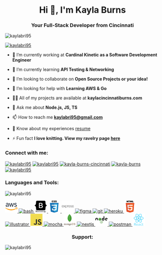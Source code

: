 <h1 align="center">Hi 👋, I'm Kayla Burns</h1>
<h3 align="center">Your Full-Stack Developer from Cincinnati</h3>

<p align="left"> <img src="https://komarev.com/ghpvc/?username=kaylabri95&label=Profile%20views&color=0e75b6&style=flat" alt="kaylabri95" /> </p>

<p align="left"> <a href="https://twitter.com/kaylabri95" target="blank"><img src="https://img.shields.io/twitter/follow/kaylabri95?logo=twitter&style=for-the-badge" alt="kaylabri95" /></a> </p>

- 🔭 I’m currently working at **Cardinal Kinetic as a Software Development Engineer**

- 🌱 I’m currently learning **API Testing & Networking**

- 👯 I’m looking to collaborate on **Open Source Projects or your idea!**

- 🤝 I’m looking for help with **Learning AWS & Go**

- 👨‍💻 All of my projects are available at **kaylacincinnatiburns.com**

- 💬 Ask me about **Node.js, JS, TS**

- 📫 How to reach me **kaylabri95@gmail.com**

- 📄 Know about my experiences [resume](https://docs.google.com/document/d/1o0A-IsrSflIhXSolV7Yn94DVWaOcgWlf/edit?usp=sharing&ouid=101565728824798586897&rtpof=true&sd=true)

- ⚡ Fun fact **I love knitting. View my ravelry page [here](https://www.ravelry.com/people/Kaylabri95)**

<h3 align="left">Connect with me:</h3>
<p align="left">
<a href="https://codepen.io/kaylabri95" target="blank"><img align="center" src="https://raw.githubusercontent.com/rahuldkjain/github-profile-readme-generator/master/src/images/icons/Social/codepen.svg" alt="kaylabri95" height="30" width="40" /></a>
<a href="https://twitter.com/kaylabri95" target="blank"><img align="center" src="https://raw.githubusercontent.com/rahuldkjain/github-profile-readme-generator/master/src/images/icons/Social/twitter.svg" alt="kaylabri95" height="30" width="40" /></a>
<a href="https://linkedin.com/in/kayla-burns-cincinnati" target="blank"><img align="center" src="https://raw.githubusercontent.com/rahuldkjain/github-profile-readme-generator/master/src/images/icons/Social/linked-in-alt.svg" alt="kayla-burns-cincinnati" height="30" width="40" /></a>
<a href="https://stackoverflow.com/users/kayla-burns" target="blank"><img align="center" src="https://raw.githubusercontent.com/rahuldkjain/github-profile-readme-generator/master/src/images/icons/Social/stack-overflow.svg" alt="kayla-burns" height="30" width="40" /></a>
<a href="https://www.leetcode.com/kaylabri95" target="blank"><img align="center" src="https://raw.githubusercontent.com/rahuldkjain/github-profile-readme-generator/master/src/images/icons/Social/leet-code.svg" alt="kaylabri95" height="30" width="40" /></a>
</p>

<h3 align="left">Languages and Tools:</h3>

<p><img align="center" src="https://github-readme-streak-stats.herokuapp.com/?user=kaylabri95&" alt="kaylabri95" /></p>
<p align="left"> <a href="https://aws.amazon.com" target="_blank" rel="noreferrer"> <img src="https://raw.githubusercontent.com/devicons/devicon/master/icons/amazonwebservices/amazonwebservices-original-wordmark.svg" alt="aws" width="40" height="40"/> </a> <a href="https://www.gnu.org/software/bash/" target="_blank" rel="noreferrer"> <img src="https://www.vectorlogo.zone/logos/gnu_bash/gnu_bash-icon.svg" alt="bash" width="40" height="40"/> </a> <a href="https://getbootstrap.com" target="_blank" rel="noreferrer"> <img src="https://raw.githubusercontent.com/devicons/devicon/master/icons/bootstrap/bootstrap-plain-wordmark.svg" alt="bootstrap" width="40" height="40"/> </a> <a href="https://www.w3schools.com/css/" target="_blank" rel="noreferrer"> <img src="https://raw.githubusercontent.com/devicons/devicon/master/icons/css3/css3-original-wordmark.svg" alt="css3" width="40" height="40"/> </a> <a href="https://expressjs.com" target="_blank" rel="noreferrer"> <img src="https://raw.githubusercontent.com/devicons/devicon/master/icons/express/express-original-wordmark.svg" alt="express" width="40" height="40"/> </a> <a href="https://www.figma.com/" target="_blank" rel="noreferrer"> <img src="https://www.vectorlogo.zone/logos/figma/figma-icon.svg" alt="figma" width="40" height="40"/> </a> <a href="https://git-scm.com/" target="_blank" rel="noreferrer"> <img src="https://www.vectorlogo.zone/logos/git-scm/git-scm-icon.svg" alt="git" width="40" height="40"/> </a> <a href="https://heroku.com" target="_blank" rel="noreferrer"> <img src="https://www.vectorlogo.zone/logos/heroku/heroku-icon.svg" alt="heroku" width="40" height="40"/> </a> <a href="https://www.w3.org/html/" target="_blank" rel="noreferrer"> <img src="https://raw.githubusercontent.com/devicons/devicon/master/icons/html5/html5-original-wordmark.svg" alt="html5" width="40" height="40"/> </a> <a href="https://www.adobe.com/in/products/illustrator.html" target="_blank" rel="noreferrer"> <img src="https://www.vectorlogo.zone/logos/adobe_illustrator/adobe_illustrator-icon.svg" alt="illustrator" width="40" height="40"/> </a> <a href="https://developer.mozilla.org/en-US/docs/Web/JavaScript" target="_blank" rel="noreferrer"> <img src="https://raw.githubusercontent.com/devicons/devicon/master/icons/javascript/javascript-original.svg" alt="javascript" width="40" height="40"/> </a> <a href="https://mochajs.org" target="_blank" rel="noreferrer"> <img src="https://www.vectorlogo.zone/logos/mochajs/mochajs-icon.svg" alt="mocha" width="40" height="40"/> </a> <a href="https://www.mongodb.com/" target="_blank" rel="noreferrer"> <img src="https://raw.githubusercontent.com/devicons/devicon/master/icons/mongodb/mongodb-original-wordmark.svg" alt="mongodb" width="40" height="40"/> </a> <a href="https://nextjs.org/" target="_blank" rel="noreferrer"> <img src="https://cdn.worldvectorlogo.com/logos/nextjs-2.svg" alt="nextjs" width="40" height="40"/> </a> <a href="https://nodejs.org" target="_blank" rel="noreferrer"> <img src="https://raw.githubusercontent.com/devicons/devicon/master/icons/nodejs/nodejs-original-wordmark.svg" alt="nodejs" width="40" height="40"/> </a> <a href="https://postman.com" target="_blank" rel="noreferrer"> <img src="https://www.vectorlogo.zone/logos/getpostman/getpostman-icon.svg" alt="postman" width="40" height="40"/> </a> <a href="https://reactjs.org/" target="_blank" rel="noreferrer"> <img src="https://raw.githubusercontent.com/devicons/devicon/master/icons/react/react-original-wordmark.svg" alt="react" width="40" height="40"/> </a> </p>

<h3 align="center">Support:</h3>
<p><a href="https://www.buymeacoffee.com/kaylabri95"> <img align="left" src="https://cdn.buymeacoffee.com/buttons/v2/default-yellow.png" height="50" width="210" alt="kaylabri95" /></a></p><br><br>
